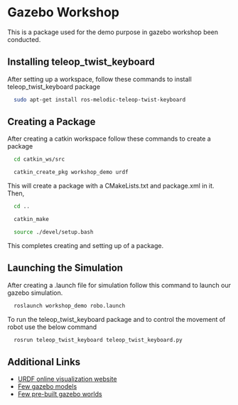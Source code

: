 
# Gazebo Workshop

This is a package used for the demo purpose in gazebo workshop been conducted.




## Installing teleop_twist_keyboard
After setting up a workspace, follow these commands to install teleop_twist_keyboard package

```bash
  sudo apt-get install ros-melodic-teleop-twist-keyboard
```

## Creating a Package

After creating a catkin workspace follow these commands to create a package

```bash
  cd catkin_ws/src
```
```bash
  catkin_create_pkg workshop_demo urdf
```
This will create a package with a CMakeLists.txt and package.xml in it. Then,
```bash
  cd ..
```
```bash
  catkin_make
```
```bash
  source ./devel/setup.bash
```
This completes creating and setting up of a package.

## Launching the Simulation
After creating a .launch file for simulation follow this command to launch our gazebo simulation.

```bash
  roslaunch workshop_demo robo.launch
```
To run the teleop_twist_keyboard package and to control the movement of robot use the below command
```bash
  rosrun teleop_twist_keyboard teleop_twist_keyboard.py
```


## Additional Links

- [URDF online visualization website](https://mymodelrobot.appspot.com/5629499534213120)
- [Few gazebo models](https://github.com/osrf/gazebo_models)
- [Few pre-built gazebo worlds](https://drive.google.com/drive/folders/1kYbvD297EFjZHpP17M7sGKmLdQPEn7se)


